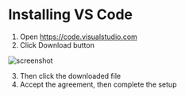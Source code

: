 # Installing VS Code



1. Open https://code.visualstudio.com
2. Click Download button

![screenshot](https://lh4.googleusercontent.com/7EXp9ZOwkir8rNgX9Iq_8CMdypjMqjMXmeWTWV7uP3fUlOxSrzh0ADoykIckSCPsOGt6E54OrtRy4wOWpX5Uvib0IxufMdBG_hugQxg9DLQ0-5Xwmfqro9XFtH9SBKh9wikNTPGX)



3. Then click the downloaded file
4. Accept the agreement, then complete the setup

